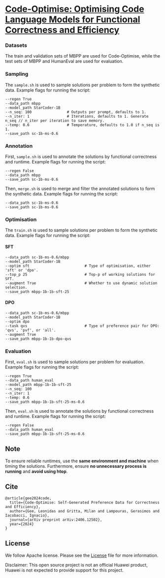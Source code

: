 # [Code-Optimise: Optimising Code Language Models for Functional Correctness and Efficiency](https://arxiv.org/abs/2406.12502)

### Datasets
The train and validation sets of MBPP are used for Code-Optimise, while the test sets of MBPP and HumanEval are used for evaluation.

### Sampling
The `sample.sh` is used to sample solutions per problem to form the synthetic data. Example flags for running the script:

```
--regen True 
--data_path mbpp
--model_path StarCoder-1B
--n_seq: 100                # Outputs per prompt, defaults to 1.
--n_iter: 1                 # Iterations, defaults to 1. Generate n_seq // n_iter per iteration to save memory.
--temp: 0.6                 # Temperature, defaults to 1.0 if n_seq is 1.
--save_path sc-1b-ms-0.6
```

### Annotation
First, `sample.sh` is used to annotate the solutions by functional correctness and runtime. Example flags for running the script:

```
--regen False 
--data_path mbpp
--save_path sc-1b-ms-0.6
```

Then, `merge.sh` is used to merge and filter the annotated solutions to form the synthetic data. Example flags for running the script:

```
--data_path sc-1b-ms-0.6
--save_path sc-1b-ms-0.6
```

### Optimisation
The `train.sh` is used to sample solutions per problem to form the synthetic data. Example flags for running the script:

#### SFT
```
--data_path sc-1b-ms-0.6/mbpp
--model_path StarCoder-1B
--optim sft                         # Type of optimisation, either 'sft' or 'dpo'.
--top_p 25                          # Top-p of working solutions for SFT.
--augment True                      # Whether to use dynamic solution selection.
--save_path mbpp-1b-1b-sft-25
```

#### DPO
```
--data_path sc-1b-ms-0.6/mbpp
--model_path StarCoder-1B
--optim dpo
--task qvs                          # Type of preference pair for DPO: 'qvs', 'pvf', or 'all'.
--augment True
--save_path mbpp-1b-1b-dpo-qvs
```

### Evaluation
First, `eval.sh` is used to sample solutions per problem for evaluation. Example flags for running the script:

```
--regen True 
--data_path human_eval
--model_path mbpp-1b-1b-sft-25
--n_seq: 100
--n_iter: 1
--temp: 0.6
--save_path mbpp-1b-1b-sft-25-ms-0.6
```

Then, `eval.sh` is used to annotate the solutions by functional correctness and runtime. Example flags for running the script:

```
--regen False 
--data_path human_eval
--save_path mbpp-1b-1b-sft-25-ms-0.6
```

## Note
To ensure reliable runtimes, use the **same environment and machine** when timing the solutions. Furthermore, ensure **no unnecessary process is running** and **avoid using htop**.

## Cite

```
@article{gee2024code,
  title={Code-Optimise: Self-Generated Preference Data for Correctness and Efficiency},
  author={Gee, Leonidas and Gritta, Milan and Lampouras, Gerasimos and Iacobacci, Ignacio},
  journal={arXiv preprint arXiv:2406.12502},
  year={2024}
}
```

## License

We follow Apache license. Please see the [License](./LICENSE) file for more information.

Disclaimer: This open source project is not an official Huawei product, Huawei is not expected to provide support for this project.